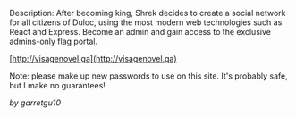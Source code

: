 Description:
After becoming king, Shrek decides to create a social network for all citizens of Duloc, using the most modern web technologies such as React and Express. Become an admin and gain access to the exclusive admins-only flag portal.

[http://visagenovel.ga](http://visagenovel.ga)

Note: please make up new passwords to use on this site. It's probably safe, but I make no guarantees!

_by garretgu10_